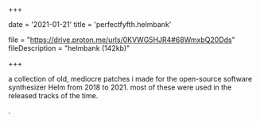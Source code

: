 +++

date = '2021-01-21'
title = 'perfectfyfth.helmbank'

file = "https://drive.proton.me/urls/0KVWG5HJR4#68WmxbQ20Dds"
fileDescription = "helmbank (142kb)"

+++

a collection of old, mediocre patches i made for the open-source software synthesizer Helm from 2018 to 2021. most of these were used in the released tracks of the time.

.